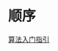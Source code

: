 # 顺序

[算法入门指引](https://docs.qq.com/mind/DU01SVGpab2tWdlNj?ADUIN=1063615427&ADSESSION=1652254327&ADTAG=CLIENT.QQ.5785_.0&ADPUBNO=27117)